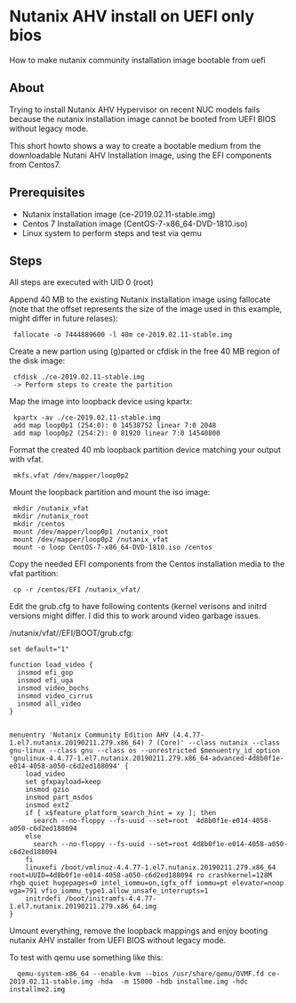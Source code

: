# Nutanix AHV install on UEFI only bios 

How to make nutanix community installation image bootable from uefi

About
-------------

Trying to install Nutanix AHV Hypervisor on recent NUC models fails
because the nutanix installation image cannot be booted from UEFI
BIOS without legacy mode.

This short howto shows a way to create a bootable medium from the downloadable
Nutani AHV Installation image, using the EFI components from Centos7.

Prerequisites
-------------

 * Nutanix installation image (ce-2019.02.11-stable.img)
 * Centos 7 Installation image (CentOS-7-x86_64-DVD-1810.iso)
 * Linux system to perform steps and test via qemu

Steps
-------------

All steps are executed with UID 0 (root)
 
Append 40 MB to the existing Nutanix installation image using fallocate (note
that the offset represents the size of the image used in this example, might
differ in future relases):

```
 fallocate -o 7444889600 -l 40m ce-2019.02.11-stable.img
```

Create a new partion using (g)parted or cfdisk in the free 40 MB region of the
disk image:

```
 cfdisk ./ce-2019.02.11-stable.img
 -> Perform steps to create the partition
```

Map the image into loopback device using kpartx:

```
 kpartx -av ./ce-2019.02.11-stable.img
 add map loop0p1 (254:0): 0 14538752 linear 7:0 2048
 add map loop0p2 (254:2): 0 81920 linear 7:0 14540800
```

Format the created 40 mb loopback partition device matching your output with
vfat.

```
 mkfs.vfat /dev/mapper/loop0p2
```

Mount the loopback partition and mount the iso image:

```
 mkdir /nutanix_vfat
 mkdir /nutanix_root
 mkdir /centos
 mount /dev/mapper/loop0p1 /nutanix_root
 mount /dev/mapper/loop0p2 /nutanix_vfat
 mount -o loop CentOS-7-x86_64-DVD-1810.iso /centos
```

Copy the needed EFI components from the Centos installation media
to the vfat partition:

```
 cp -r /centos/EFI /nutanix_vfat/
```

Edit the grub.cfg to have following contents (kernel verisons and
initrd versions might differ. I did this to work around video
garbage issues.


/nutanix/vfat//EFI/BOOT/grub.cfg:

```
set default="1"

function load_video {
  insmod efi_gop
  insmod efi_uga
  insmod video_bochs
  insmod video_cirrus
  insmod all_video
}


menuentry 'Nutanix Community Edition AHV (4.4.77-1.el7.nutanix.20190211.279.x86_64) 7 (Core)' --class nutanix --class gnu-linux --class gnu --class os --unrestricted $menuentry_id_option 'gnulinux-4.4.77-1.el7.nutanix.20190211.279.x86_64-advanced-4d8b0f1e-e014-4058-a050-c6d2ed188094' {
    load_video
    set gfxpayload=keep
    insmod gzio
    insmod part_msdos
    insmod ext2
    if [ x$feature_platform_search_hint = xy ]; then
      search --no-floppy --fs-uuid --set=root  4d8b0f1e-e014-4058-a050-c6d2ed188094
    else
      search --no-floppy --fs-uuid --set=root 4d8b0f1e-e014-4058-a050-c6d2ed188094
    fi
    linuxefi /boot/vmlinuz-4.4.77-1.el7.nutanix.20190211.279.x86_64 root=UUID=4d8b0f1e-e014-4058-a050-c6d2ed188094 ro crashkernel=128M rhgb quiet hugepages=0 intel_iommu=on,igfx_off iommu=pt elevator=noop vga=791 vfio_iommu_type1.allow_unsafe_interrupts=1
    initrdefi /boot/initramfs-4.4.77-1.el7.nutanix.20190211.279.x86_64.img
}
```


Umount everything, remove the loopback mappings and enjoy booting
nutanix AHV installer from UEFI BIOS without legacy mode.

To test with qemu use something like this:

```
  qemu-system-x86_64 --enable-kvm --bios /usr/share/qemu/OVMF.fd ce-2019.02.11-stable.img -hda  -m 15000 -hdb installme.img -hdc installme2.img 
```
